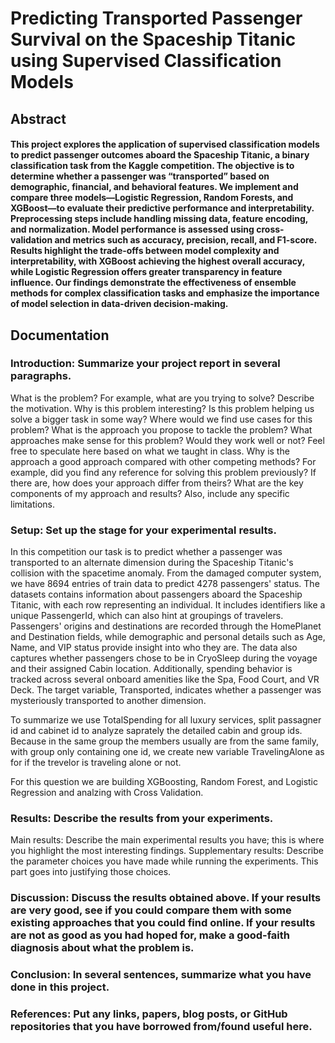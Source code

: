 # Predicting Transported Passenger Survival on the Spaceship Titanic using Supervised Classification Models

## Abstract
#### This project explores the application of supervised classification models to predict passenger outcomes aboard the Spaceship Titanic, a binary classification task from the Kaggle competition. The objective is to determine whether a passenger was “transported” based on demographic, financial, and behavioral features. We implement and compare three models—Logistic Regression, Random Forests, and XGBoost—to evaluate their predictive performance and interpretability. Preprocessing steps include handling missing data, feature encoding, and normalization. Model performance is assessed using cross-validation and metrics such as accuracy, precision, recall, and F1-score. Results highlight the trade-offs between model complexity and interpretability, with XGBoost achieving the highest overall accuracy, while Logistic Regression offers greater transparency in feature influence. Our findings demonstrate the effectiveness of ensemble methods for complex classification tasks and emphasize the importance of model selection in data-driven decision-making.

## Documentation

### Introduction: Summarize your project report in several paragraphs.
What is the problem? For example, what are you trying to solve? Describe the motivation.
Why is this problem interesting? Is this problem helping us solve a bigger task in some way? Where would we find use cases for this problem?
What is the approach you propose to tackle the problem? What approaches make sense for this problem? Would they work well or not? Feel free to speculate here based on what we taught in class.
Why is the approach a good approach compared with other competing methods? For example, did you find any reference for solving this problem previously? If there are, how does your approach differ from theirs?
What are the key components of my approach and results? Also, include any specific limitations.

### Setup: Set up the stage for your experimental results.
In this competition our task is to predict whether a passenger was transported to an alternate dimension during the Spaceship Titanic's collision with the spacetime anomaly. From the damaged computer system, we have 8694 entries of train data to predict 4278 passengers' status.
The datasets contains information about passengers aboard the Spaceship Titanic, with each row representing an individual. It includes identifiers like a unique PassengerId, which can also hint at groupings of travelers. Passengers' origins and destinations are recorded through the HomePlanet and Destination fields, while demographic and personal details such as Age, Name, and VIP status provide insight into who they are. The data also captures whether passengers chose to be in CryoSleep during the voyage and their assigned Cabin location. Additionally, spending behavior is tracked across several onboard amenities like the Spa, Food Court, and VR Deck. The target variable, Transported, indicates whether a passenger was mysteriously transported to another dimension.

To summarize we use TotalSpending for all luxury services, split passagner id and cabinet id to analyze saprately the detailed cabin and group ids. Because in the same group the members usually are from the same family, with group only containing one id, we create new variable TravelingAlone as for if the trevelor is traveling alone or not. 

For this question we are building XGBoosting, Random Forest, and Logistic Regression and analzing with Cross Validation.
### Results: Describe the results from your experiments.
Main results: Describe the main experimental results you have; this is where you highlight the most interesting findings.
Supplementary results: Describe the parameter choices you have made while running the experiments. This part goes into justifying those choices.

### Discussion: Discuss the results obtained above. If your results are very good, see if you could compare them with some existing approaches that you could find online. If your results are not as good as you had hoped for, make a good-faith diagnosis about what the problem is.

### Conclusion: In several sentences, summarize what you have done in this project.

### References: Put any links, papers, blog posts, or GitHub repositories that you have borrowed from/found useful here.

